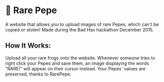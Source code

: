 # :frog: Rare Pepe
A website that allows you to upload images of rare Pepes, which can't be copied or stolen! Made during the Bad Hax hackathon December 2015.

## How It Works:
Upload all your rare frogs onto the website. Whenever someone tries to right click your Pepes and save them, an image displaying the words "RARE!" will appear on their cursor instead. Your Pepes' values are preserved, thanks to RarePepe.
